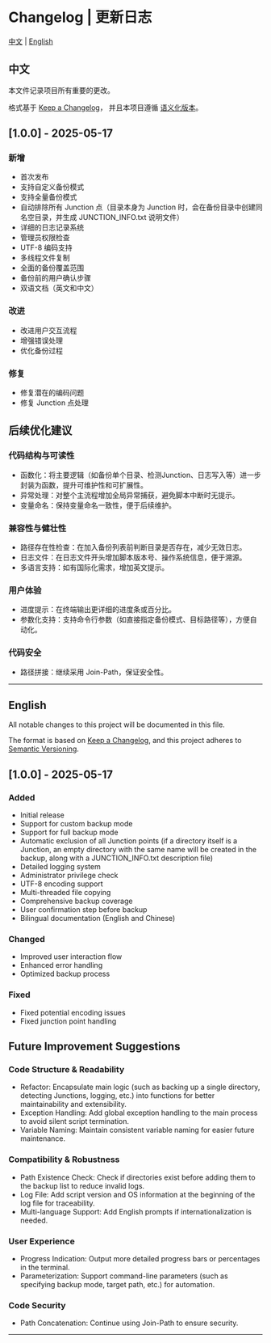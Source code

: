 # Changelog | 更新日志

[中文](#chinese) | [English](#english)

<a name="chinese"></a>
## 中文

本文件记录项目所有重要的更改。

格式基于 [Keep a Changelog](https://keepachangelog.com/zh-CN/1.0.0/)，
并且本项目遵循 [语义化版本](https://semver.org/lang/zh-CN/)。

## [1.0.0] - 2025-05-17

### 新增
- 首次发布
- 支持自定义备份模式
- 支持全量备份模式
- 自动排除所有 Junction 点（目录本身为 Junction 时，会在备份目录中创建同名空目录，并生成 JUNCTION_INFO.txt 说明文件）
- 详细的日志记录系统
- 管理员权限检查
- UTF-8 编码支持
- 多线程文件复制
- 全面的备份覆盖范围
- 备份前的用户确认步骤
- 双语文档（英文和中文）

### 改进
- 改进用户交互流程
- 增强错误处理
- 优化备份过程

### 修复
- 修复潜在的编码问题
- 修复 Junction 点处理 

## 后续优化建议

### 代码结构与可读性
- 函数化：将主要逻辑（如备份单个目录、检测Junction、日志写入等）进一步封装为函数，提升可维护性和可扩展性。
- 异常处理：对整个主流程增加全局异常捕获，避免脚本中断时无提示。
- 变量命名：保持变量命名一致性，便于后续维护。

### 兼容性与健壮性
- 路径存在性检查：在加入备份列表前判断目录是否存在，减少无效日志。
- 日志文件：在日志文件开头增加脚本版本号、操作系统信息，便于溯源。
- 多语言支持：如有国际化需求，增加英文提示。

### 用户体验
- 进度提示：在终端输出更详细的进度条或百分比。
- 参数化支持：支持命令行参数（如直接指定备份模式、目标路径等），方便自动化。

### 代码安全
- 路径拼接：继续采用 Join-Path，保证安全性。

---

<a name="english"></a>
## English

All notable changes to this project will be documented in this file.

The format is based on [Keep a Changelog](https://keepachangelog.com/en/1.0.0/),
and this project adheres to [Semantic Versioning](https://semver.org/spec/v2.0.0.html).

## [1.0.0] - 2025-05-17

### Added
- Initial release
- Support for custom backup mode
- Support for full backup mode
- Automatic exclusion of all Junction points (if a directory itself is a Junction, an empty directory with the same name will be created in the backup, along with a JUNCTION_INFO.txt description file)
- Detailed logging system
- Administrator privilege check
- UTF-8 encoding support
- Multi-threaded file copying
- Comprehensive backup coverage
- User confirmation step before backup
- Bilingual documentation (English and Chinese)

### Changed
- Improved user interaction flow
- Enhanced error handling
- Optimized backup process

### Fixed
- Fixed potential encoding issues
- Fixed junction point handling 

## Future Improvement Suggestions

### Code Structure & Readability
- Refactor: Encapsulate main logic (such as backing up a single directory, detecting Junctions, logging, etc.) into functions for better maintainability and extensibility.
- Exception Handling: Add global exception handling to the main process to avoid silent script termination.
- Variable Naming: Maintain consistent variable naming for easier future maintenance.

### Compatibility & Robustness
- Path Existence Check: Check if directories exist before adding them to the backup list to reduce invalid logs.
- Log File: Add script version and OS information at the beginning of the log file for traceability.
- Multi-language Support: Add English prompts if internationalization is needed.

### User Experience
- Progress Indication: Output more detailed progress bars or percentages in the terminal.
- Parameterization: Support command-line parameters (such as specifying backup mode, target path, etc.) for automation.

### Code Security
- Path Concatenation: Continue using Join-Path to ensure security.

--- 